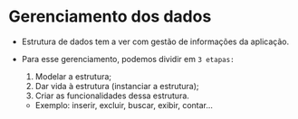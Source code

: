 # Gerenciamento dos dados

* Estrutura de dados tem a ver com gestão de informações da aplicação.

* Para esse gerenciamento, podemos dividir em `3 etapas:`
  1. Modelar a estrutura;
  2. Dar vida à estrutura (instanciar a estrutura);
  3. Criar as funcionalidades dessa estrutura.
    * Exemplo: inserir, excluir, buscar, exibir, contar...